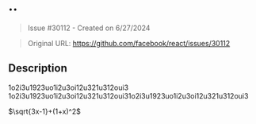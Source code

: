 # ..

> Issue #30112 - Created on 6/27/2024

> Original URL: https://github.com/facebook/react/issues/30112

## Description

1o2i3u1923uo1i2u3oi12u321u312oui3
1o2i3u1923uo1i2u3oi12u321u312oui31o2i3u1923uo1i2u3oi12u321u312oui3

$\sqrt{3x-1}+(1+x)^2$
